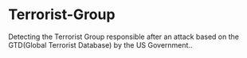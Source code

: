 # Terrorist-Group
Detecting the Terrorist Group responsible after an attack based on the GTD(Global Terrorist Database) by the US Government..
